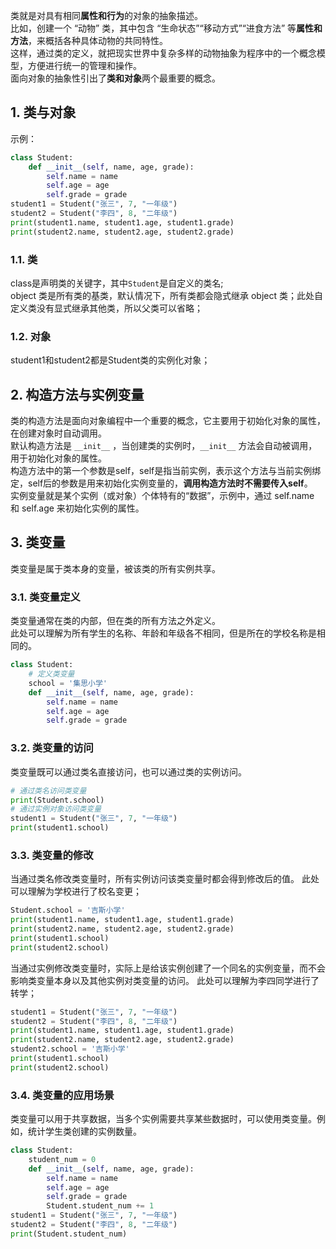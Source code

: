 类就是对具有相同**属性和行为**的对象的抽象描述。  
比如，创建一个 “动物” 类，其中包含 “生命状态”“移动方式”“进食方法” 等**属性和方法**，来概括各种具体动物的共同特性。  
这样，通过类的定义，就把现实世界中复杂多样的动物抽象为程序中的一个概念模型，方便进行统一的管理和操作。  
面向对象的抽象性引出了**类和对象**两个最重要的概念。  

## 1. 类与对象
示例：
```python
class Student:
    def __init__(self, name, age, grade):
        self.name = name
        self.age = age
        self.grade = grade
student1 = Student("张三", 7, "一年级")
student2 = Student("李四", 8, "二年级")
print(student1.name, student1.age, student1.grade)
print(student2.name, student2.age, student2.grade)
```
### 1.1. 类
class是声明类的关键字，其中`Student`是自定义的类名;  
object 类是所有类的基类，默认情况下，所有类都会隐式继承 object 类；此处自定义类没有显式继承其他类，所以父类可以省略；

### 1.2. 对象
student1和student2都是Student类的实例化对象；

## 2. 构造方法与实例变量
类的构造方法是面向对象编程中一个重要的概念，它主要用于初始化对象的属性，在创建对象时自动调用。  
默认构造方法是 `__init__` ，当创建类的实例时，`__init__` 方法会自动被调用，用于初始化对象的属性。  
构造方法中的第一个参数是self，self是指当前实例，表示这个方法与当前实例绑定，self后的参数是用来初始化实例变量的，**调用构造方法时不需要传入self**。   
实例变量就是某个实例（或对象）个体特有的“数据”，示例中，通过 self.name 和 self.age 来初始化实例的属性。

## 3. 类变量
类变量是属于类本身的变量，被该类的所有实例共享。
### 3.1. 类变量定义
类变量通常在类的内部，但在类的所有方法之外定义。  
此处可以理解为所有学生的名称、年龄和年级各不相同，但是所在的学校名称是相同的。
```python
class Student:
    # 定义类变量
    school = '集思小学'
    def __init__(self, name, age, grade):
        self.name = name
        self.age = age
        self.grade = grade
```
### 3.2. 类变量的访问
类变量既可以通过类名直接访问，也可以通过类的实例访问。
```python
# 通过类名访问类变量
print(Student.school)
# 通过实例对象访问类变量
student1 = Student("张三", 7, "一年级") 
print(student1.school)
```
### 3.3. 类变量的修改
当通过类名修改类变量时，所有实例访问该类变量时都会得到修改后的值。
此处可以理解为学校进行了校名变更；
```python
Student.school = '吉斯小学'
print(student1.name, student1.age, student1.grade)
print(student2.name, student2.age, student2.grade)
print(student1.school)
print(student2.school)
```
当通过实例修改类变量时，实际上是给该实例创建了一个同名的实例变量，而不会影响类变量本身以及其他实例对类变量的访问。
此处可以理解为李四同学进行了转学；
```python
student1 = Student("张三", 7, "一年级")
student2 = Student("李四", 8, "二年级")
print(student1.name, student1.age, student1.grade)
print(student2.name, student2.age, student2.grade)
student2.school = '吉斯小学'
print(student1.school)
print(student2.school)
```
### 3.4. 类变量的应用场景
类变量可以用于共享数据，当多个实例需要共享某些数据时，可以使用类变量。例如，统计学生类创建的实例数量。
```python
class Student:
    student_num = 0
    def __init__(self, name, age, grade):
        self.name = name
        self.age = age
        self.grade = grade
        Student.student_num += 1
student1 = Student("张三", 7, "一年级")
student2 = Student("李四", 8, "二年级")
print(Student.student_num)
```
